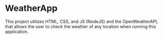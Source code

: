 # WeatherApp
This project utilizes HTML, CSS, and JS (NodeJS) and the OpenWeatherAPI, that allows the user to check the weather of any location when running this application.
